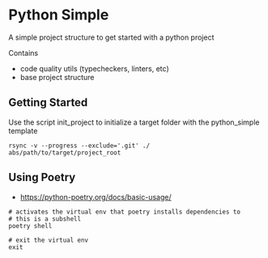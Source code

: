 # Python Simple
A simple project structure to get started with a python project

Contains
- code quality utils (typecheckers, linters, etc)
- base project structure

## Getting Started
Use the script init_project to initialize a target folder with the python_simple template
```
rsync -v --progress --exclude='.git' ./ abs/path/to/target/project_root
```

## Using Poetry
- https://python-poetry.org/docs/basic-usage/
```
# activates the virtual env that poetry installs dependencies to
# this is a subshell
poetry shell

# exit the virtual env
exit
```